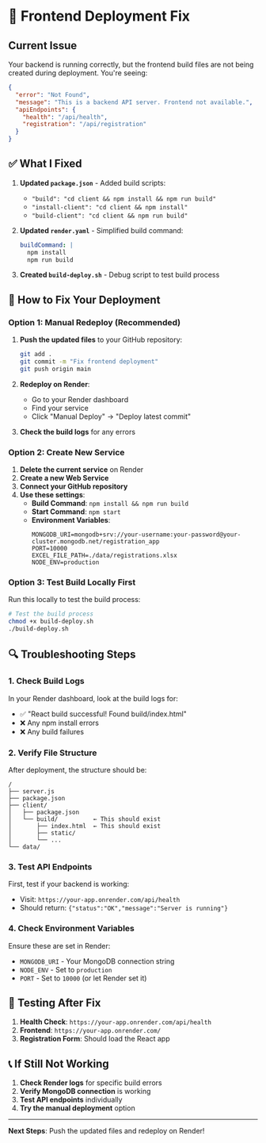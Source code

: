 # 🔧 Frontend Deployment Fix

## Current Issue
Your backend is running correctly, but the frontend build files are not being created during deployment. You're seeing:
```json
{
  "error": "Not Found",
  "message": "This is a backend API server. Frontend not available.",
  "apiEndpoints": {
    "health": "/api/health",
    "registration": "/api/registration"
  }
}
```

## ✅ What I Fixed

1. **Updated `package.json`** - Added build scripts:
   - `"build": "cd client && npm install && npm run build"`
   - `"install-client": "cd client && npm install"`
   - `"build-client": "cd client && npm run build"`

2. **Updated `render.yaml`** - Simplified build command:
   ```yaml
   buildCommand: |
     npm install
     npm run build
   ```

3. **Created `build-deploy.sh`** - Debug script to test build process

## 🚀 How to Fix Your Deployment

### Option 1: Manual Redeploy (Recommended)

1. **Push the updated files** to your GitHub repository:
   ```bash
   git add .
   git commit -m "Fix frontend deployment"
   git push origin main
   ```

2. **Redeploy on Render**:
   - Go to your Render dashboard
   - Find your service
   - Click "Manual Deploy" → "Deploy latest commit"

3. **Check the build logs** for any errors

### Option 2: Create New Service

1. **Delete the current service** on Render
2. **Create a new Web Service**
3. **Connect your GitHub repository**
4. **Use these settings**:
   - **Build Command**: `npm install && npm run build`
   - **Start Command**: `npm start`
   - **Environment Variables**:
     ```
     MONGODB_URI=mongodb+srv://your-username:your-password@your-cluster.mongodb.net/registration_app
     PORT=10000
     EXCEL_FILE_PATH=./data/registrations.xlsx
     NODE_ENV=production
     ```

### Option 3: Test Build Locally First

Run this locally to test the build process:

```bash
# Test the build process
chmod +x build-deploy.sh
./build-deploy.sh
```

## 🔍 Troubleshooting Steps

### 1. Check Build Logs
In your Render dashboard, look at the build logs for:
- ✅ "React build successful! Found build/index.html"
- ❌ Any npm install errors
- ❌ Any build failures

### 2. Verify File Structure
After deployment, the structure should be:
```
/
├── server.js
├── package.json
├── client/
│   ├── package.json
│   └── build/          ← This should exist
│       ├── index.html  ← This should exist
│       ├── static/
│       └── ...
└── data/
```

### 3. Test API Endpoints
First, test if your backend is working:
- Visit: `https://your-app.onrender.com/api/health`
- Should return: `{"status":"OK","message":"Server is running"}`

### 4. Check Environment Variables
Ensure these are set in Render:
- `MONGODB_URI` - Your MongoDB connection string
- `NODE_ENV` - Set to `production`
- `PORT` - Set to `10000` (or let Render set it)

## 🧪 Testing After Fix

1. **Health Check**: `https://your-app.onrender.com/api/health`
2. **Frontend**: `https://your-app.onrender.com/`
3. **Registration Form**: Should load the React app

## 📞 If Still Not Working

1. **Check Render logs** for specific build errors
2. **Verify MongoDB connection** is working
3. **Test API endpoints** individually
4. **Try the manual deployment** option

---

**Next Steps**: Push the updated files and redeploy on Render! 